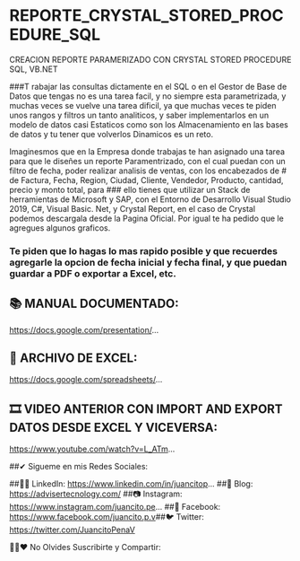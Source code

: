 # REPORTE_CRYSTAL_STORED_PROCEDURE_SQL
CREACION REPORTE PARAMERIZADO CON CRYSTAL STORED PROCEDURE SQL, VB.NET

###T rabajar las consultas dictamente en el SQL o en el Gestor de Base de Datos que tengas no es una tarea facil, y no siempre esta parametrizada, y muchas veces se vuelve una tarea dificil, ya que muchas veces te piden unos rangos y filtros un tanto analiticos, y saber implementarlos en un modelo de datos casi Estaticos como son los Almacenamiento en las bases de datos y tu tener que volverlos Dinamicos es un reto.

Imaginesmos que en la  Empresa donde trabajas te han asignado una tarea para que le diseñes un reporte Paramentrizado, con el cual puedan con un filtro de fecha,      poder realizar analisis de ventas, con los encabezados de # de Factura, Fecha, Region, Ciudad, Cliente, Vendedor, Producto,  cantidad, precio y monto total, para ### ello tienes que utilizar un Stack de  herramientas de Microsoft y SAP, con el Entorno  de Desarrollo Visual Studio 2019, C#, Visual Basic. Net, y Crystal Report, en el caso de Crystal podemos descargala desde la Pagina Oficial. Por igual te ha pedido que le agregues algunos graficos. 

### Te piden que lo hagas lo mas rapido posible y que recuerdes agregarle la opcion de fecha inicial y fecha final, y que puedan guardar a PDF o exportar a Excel, etc. 

## 📚 MANUAL DOCUMENTADO:
https://docs.google.com/presentation/...

## 📝 ARCHIVO DE EXCEL:
https://docs.google.com/spreadsheets/...

## 🎞 VIDEO ANTERIOR CON IMPORT  AND EXPORT DATOS DESDE EXCEL Y VICEVERSA:
https://www.youtube.com/watch?v=L_ATm...

##✔ Sigueme en mis Redes Sociales:

##👨‍💼 LinkedIn: https://www.linkedin.com/in/juancitop...
##📰 Blog: https://advisertecnology.com/
##📷 Instagram: https://www.instagram.com/juancito.pe...
##📑 Facebook: https://www.facebook.com/juancito.p.v​
##🐦 Twitter: https://twitter.com/JuancitoPenaV​

💚😍❤ No Olvides Suscribirte y Compartir:
